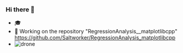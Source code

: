 ### Hi there 👋

- 🎓
- 🔭 Working on the repository "RegressionAnalysis__matplotlibcpp" https://github.com/Saltworker/RegressionAnalysis_matplotlibcpp
- ![drone](https://github.com/Saltworker/Saltworker/assets/82200669/ebd9aebb-e0ad-42bb-bee8-858fcf9e6052)

<!--
**Saltworker/Saltworker** is a ✨ _special_ ✨ repository because its `README.md` (this file) appears on your GitHub profile.

Here are some ideas to get you started:

- 🔭 I’m currently working on ...
- 🌱 I’m currently learning ...
- 👯 I’m looking to collaborate on ...
- 🤔 I’m looking for help with ...
- 💬 Ask me about ...
- 📫 How to reach me: ...
- 😄 Pronouns: ...
- ⚡ Fun fact: ...
-->

